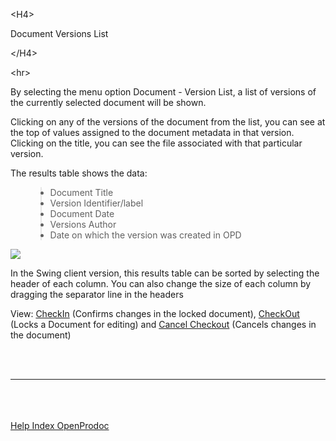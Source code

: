 

&lt;H4&gt;

Document Versions List

&lt;/H4&gt;



&lt;hr&gt;


<p>By selecting the menu option Document - Version List, a list of versions of the currently selected document will be shown.</p>
<p>Clicking on any of the versions of the document from the list, you can see at the top of values ​​assigned to the document metadata in that version. Clicking on the title, you can see the file associated with that particular version.</p>
<p>The results table shows the data:</p>
<ul>
<blockquote><li>Document Title</li>
<li>Version Identifier/label</li>
<li>Document Date</li>
<li>Versions Author</li>
<li>Date on which the version was created in OPD</li>
</ul>
<p> <img src='http://dl.dropbox.com/u/49603479/OpenProdoc/EN/Img/ListVersions.jpg' /> </p>
<p>In the Swing client version, this results table can be sorted by selecting the header of each column. You can also change the size of each column by dragging the separator line in the headers</p>
<p>View: <a href='EN_CheckIn.md'>CheckIn</a> (Confirms changes in the locked document),  <a href='EN_Checkout.md'>CheckOut</a> (Locks a Document for editing) and <a href='EN_CancelCheckout.md'>Cancel Checkout</a> (Cancels changes in the document)</p>
<br>
<br>
<hr><br>
<br>
<br>
<a href='EN_HelpIndex.md'>Help Index OpenProdoc</a>